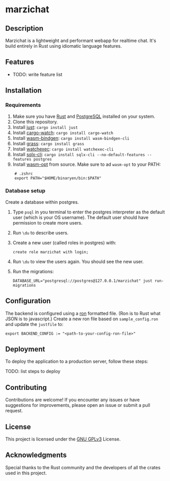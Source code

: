 # marzichat

## Description
Marzichat is a lightweight and performant webapp for realtime chat. It's build entirely in Rust using idiomatic language features.

## Features

- TODO: write feature list

## Installation

### Requirements
1. Make sure you have [Rust](https://www.rust-lang.org) and [PostgreSQL](https://www.postgresql.org) installed on your system.
2. Clone this repository.
3. Install [just](https://github.com/casey/just): `cargo install just`
4. Install [cargo-watch](https://github.com/watchexec/cargo-watch): `cargo install cargo-watch`
5. Install [wasm-bindgen](https://github.com/rustwasm/wasm-bindgen): `cargo install wasm-bindgen-cli`
6. Install [grass](https://docs.rs/grass/latest/grass/): `cargo install grass`
7. Install [watchexec](https://github.com/watchexec/watchexec): `cargo install watchexec-cli`
8. Install [sqlx-cli](https://github.com/launchbadge/sqlx/tree/253d8c9f696a3a2c7aa837b04cc93605a1376694/sqlx-cli): `cargo install sqlx-cli --no-default-features --features postgres`
9.  Install [wasm-opt](https://github.com/WebAssembly/binaryen#building) from source. Make sure to ad `wasm-opt` to your PATH:
```
    # .zshrc
    export PATH="$HOME/binaryen/bin:$PATH"
```
### Database setup
Create a database within postgres.
1. Type `psql` in you terminal to enter the postgres interpreter as the default user (which is your OS username). The default user should have permission to create more users.
2. Run `\du` to describe users.
3. Create a new user (called roles in postgres) with:

    `create role marzichat with login;`

4. Run `\du` to view the users again. You should see the new user.
5. Run the migrations:

    `DATABASE_URL="postgresql://postgres@127.0.0.1/marzichat" just run-migrations`

## Configuration

The backend is configured using a [ron](https://docs.rs/ron/0.8.0/ron/) formatted file. (Ron is to Rust what JSON is to javascript.)
Create a new ron file based on `sample_config.ron` and update the `justfile` to:

    export BACKEND_CONFIG := "<path-to-your-config-ron-file>"

## Deployment

To deploy the application to a production server, follow these steps:

TODO: list steps to deploy

## Contributing

Contributions are welcome! If you encounter any issues or have suggestions for improvements, please open an issue or submit a pull request.

## License

This project is licensed under the [GNU GPLv3](https://choosealicense.com/licenses/gpl-3.0/) License.

## Acknowledgments

Special thanks to the Rust community and the developers of all the crates used in this project.